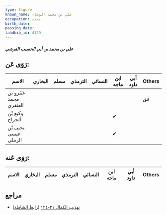 ```yaml
---
type: figure
known_name: علي بن محمد الوشاء
occupation: محدث
birth_date:
passing_date:
tahdhib_id: 4129
---
```

##### علي بن محمد بن أبي الخصيب القرشي

## رَوَى عَن:
| الاسم                  | البخاري | مسلم | الترمذي | النسائي | ابن ماجه | أبي داود | Others |
| ---------------------- | ------- | ---- | ------- | ------- | -------- | -------- | ------ |
| عَمْرو بن محمد العنقري |         |      |         |         |          |          | فق     |
| وكيع بْن الجراح        |         |      |         |         | ✔        |          |        |
| يحيى بْن عيسى الرملي   |         |      |         |         | ✔        |          |        |
## رَوَى عَنه:
| الاسم | البخاري | مسلم | الترمذي | النسائي | ابن ماجه | أبي داود | Others |
| ----- | ------- | ---- | ------- | ------- | -------- | -------- | ------ |
## مراجع
- [تهذيب الكمال ٢١-١٢٤](obsidian://open?vault=Tahdhib-al-Kamal&file=Figures/٤١٢٩-علي%20بن%20محمد%20بن%20أبي%20الخصيب%20القرشي) ([رابط الشاملة](https://shamela.ws/book/3722/10771))